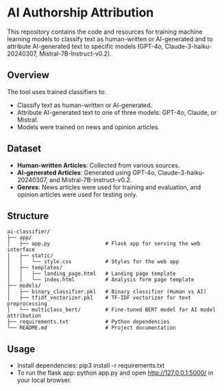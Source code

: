 # AI Authorship Attribution

This repository contains the code and resources for training machine learning models to classify text as human-written or AI-generated and to attribute AI-generated text to specific models (GPT-4o, Claude-3-haiku-20240307, Mistral-7B-Instruct-v0.2).

## Overview

The tool uses trained classifiers to:

- Classify text as human-written or AI-generated.
- Attribute AI-generated text to one of three models: GPT-4o, Claude, or Mistral.
- Models were trained on news and opinion articles.

## Dataset

- **Human-written Articles**: Collected from various sources.
- **AI-generated Articles**: Generated using GPT-4o, Claude-3-haiku-20240307, and Mistral-7B-Instruct-v0.2.
- **Genres**: News articles were used for training and evaluation, and opinion articles were used for testing only.

## Structure
```
ai-classifier/
├── app/
│   ├── app.py                  # Flask app for serving the web interface
│   ├── static/
│   │   └── style.css           # Styles for the web app
│   ├── templates/
│   │   ├── landing_page.html   # Landing page template
│   │   └── index.html          # Analysis form page template
├── models/
│   ├── binary_classifier.pkl   # Binary classifier (Human vs AI)
│   ├── tfidf_vectorizer.pkl    # TF-IDF vectorizer for text preprocessing
│   └── multiclass_bert/        # Fine-tuned BERT model for AI model attribution
├── requirements.txt            # Python dependencies
└── README.md                   # Project documentation
```

## Usage
- Install dependencies: pip3 install -r requirements.txt
- To run the flask app: python app.py and open http://127.0.0.1:5000/ in your local browser.
 
